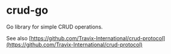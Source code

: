 # crud-go
Go library for simple CRUD operations.

See also [https://github.com/Travix-International/crud-protocol](https://github.com/Travix-International/crud-protocol)